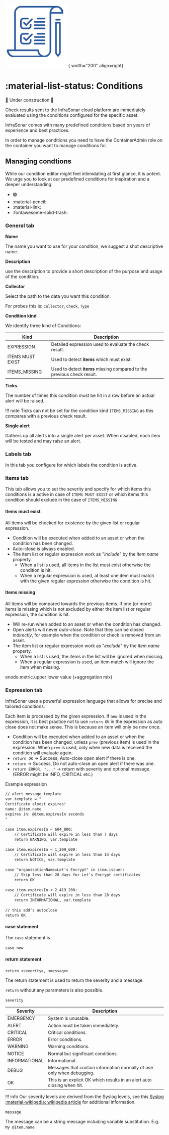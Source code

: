 ![Conditions](../../images/application_conditions.png){ width="200" align=right}

# :material-list-status: Conditions

:construction: Under construction :construction:

Check results sent to the InfraSonar cloud platform are immediately evaluated using the conditions configured for the specific asset. 

InfraSonar comes with many predefined conditions based on years of experience and best practices.

In order to manage conditions you need to have the ContainerAdmin role on the container you want to manage conditions for.


## Managing condtions

While our condition editor might feel intimidating at first glance, it is potent. We urge you to look at our predefined conditions for inspiration and a deeper understanding.

* :green_circle:
* :material-pencil:
* :material-link:
* :fontawesome-solid-trash:

### General tab

**Name** 

The name you want to use for your condition, we suggest a shot descriptive name.

**Description**

use the description to provide a short description of the purpose and usage of the condition.

**Collector**

Select the path to the data you want this condition.

For probes this is: `Collector`, `Check`, `Type`

**Condition kind**

We identify three kind of Conditions:

**Kind**         | **Description**
-----------------|------------------------------
EXPRESSION       | Detailed expression used to evaluate the check result.
ITEMS MUST EXIST | Used to detect **items** which must exist.
ITEMS_MISSING    | Used to detect **items** missing compared to the previous check result.

**Ticks**

The number of times this condition must be hit in a row before an actual alert will be raised.

!!! note
    Ticks can not be set for the condition kind `ITEMS_MISSING` as this compares with a previous check result.

**Single alert** 

Gathers up all alerts into a single alert per asset. When disabled, each item will be tested and may raise an alert.

### Labels tab

In this tab you configure for which labels the condition is active.

### Items tab

This tab allows you to set the severity and specify for which items this conditions is a active in case of `ITEMS MUST EXIST` or which items this condition should exclude in the case of `ITEMS_MISSING`

#### Items must exist

All items will be checked for existence by the given list or regular expression. 

- Condition will be executed when added to an asset or when the condition has been changed.
- Auto-close is always enabled.
- The item list or regular expression work as "_include_" by the _item.name_ property.
  - When a list is used, all items in the list must exist otherwise the condition is hit.
  - When a regular expression is used, at least one item must match with the given regular expression otherwise the condition is hit.

#### Items missing

All items will be compared towards the previous items. If one (or more) items is missing which is not excluded by either the item list or regular expression, the condition is hit.

- Will re-run when added to an asset or when the condition has changed.
- Open alerts will never _auto-close_. Note that they can be closed _indirectly_, for example when the condition or check is removed from an asset.
- The item list or regular expression work as "_exclude_" by the _item.name_ property.
  - When a list is used, the items in the list will be ignored when missing.
  - When a regular expression is used, an item match will ignore the item when missing.



enodo.metric.upper lower value (+aggregation mix)



### Expression tab

InfraSonar uses a powerful expression language that allows for precise and tailored conditions.

Each item is processed by the given expression. If `new` is used in the expression, it is best practice not to use `return OK` in the expression as auto close does not make sense. This is because an item will only be _new_ once.
- Condition will be executed when added to an asset or when the condition has been changed, unless `prev` (previous item) is used in the expression. When `prev` is used, only when new data is received the condition will evaluate again.
- `return OK`  -> Success, Auto-close open alert if there is one.
- `return` -> Success, Do not auto-close an open alert if there was one.
- `return ERROR, "..."` -> return with severity and optional message. (ERROR might be INFO, CRITICAL etc.)


Example expression

```
// alert message template
var.template = "
Certificate almost expires!
name: @item.name
expires in: @item.expiresIn seconds
"

case item.expiresIn < 604_800:  
    // Certificate will expire in less than 7 days
    return WARNING, var.template

case item.expiresIn < 1_209_600:  
    // Certificate will expire in less than 14 days
    return NOTICE, var.template

case "organisationName=Let's Encrypt" in item.issuer:
    // Skip less than 28 days for Let's Encrypt certificates
    return OK 

case item.expiresIn < 2_419_200:  
    // Certificate will expire in less than 28 days
    return INFORMATIONAL, var.template

// this add's autoclose
return OK
```


#### case statement

The `case` statement is


`case new`


#### return statement

`return <severity>, <message>`

The return statement is used to return the severity and a message.

`return` without any parameters is also possible.

`severity` 

Severity      | Description                                                            
--------------|------------------------------------------------------------------------
EMERGENCY     | System is unusable.                                                    
ALERT         | Action must be taken immediately.                                      
CRITICAL      | Critical conditions.                                                   
ERROR         | Error conditions.                                                      
WARNING       | Warning conditions.                                                    
NOTICE        | Normal but significant conditions.                                     
INFORMATIONAL | Informational.                                                         
DEBUG         | Messages that contain information normally of use only when debugging. 
OK            | This is an explicit OK which results in an alert auto closing when hit.

!!! info
    Our severity levels are derived from the Syslog levels, see this [Syslog :material-wikipedia: wikipedia article](https://en.wikipedia.org/wiki/Syslog) for additional information.


`message`

The message can be a string message including variable substitution.
E.g. `My @item.name`





